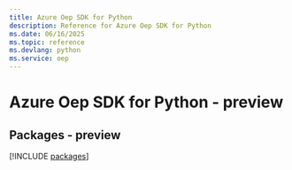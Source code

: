 ```yaml
---
title: Azure Oep SDK for Python
description: Reference for Azure Oep SDK for Python
ms.date: 06/16/2025
ms.topic: reference
ms.devlang: python
ms.service: oep
---
```

# Azure Oep SDK for Python - preview
## Packages - preview
[!INCLUDE [packages](oep-index.md)]